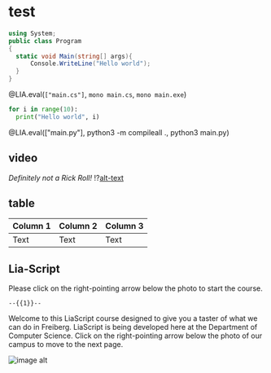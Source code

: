 <!--
author:   Mark Jacob
email:    Mark.Jacob@iuz.tu-freiberg.de
version:  0.0.1
language: en
narrator: UK English Female

import: https://github.com/liascript/CodeRunner

comment:  This document is a test ...

dark:     true

mode: Presentation

-->

# test

```csharp        FirstStructExample
using System;
public class Program
{
  static void Main(string[] args){
      Console.WriteLine("Hello world");
  }
}
```
@LIA.eval(`["main.cs"]`, `mono main.cs`, `mono main.exe`)

```python   main.py
for i in range(10):
  print("Hello world", i)
```
@LIA.eval(["main.py"], python3 -m compileall ., python3 main.py)


## video

*Definitely not a Rick Roll!*
!?[alt-text](https://www.youtube.com/watch?v=dQw4w9WgXcQ)

## table

| Column 1 | Column 2 | Column 3 |
| -------- | -------- | -------- |
| Text     | Text     | Text     |


## Lia-Script

Please click on the right-pointing arrow below the photo to start the course.

    --{{1}}--
Welcome to this LiaScript course designed to give you a taster of what we can do in Freiberg. LiaScript is being developed here at the Department of Computer Science. Click on the right-pointing arrow below the photo of our campus to move to the next page.

![image alt](https://tu-freiberg.de/sites/default/files/imagecache/Bereichsgrafik/media/universitaet-4796/bildergalerien/banner_universitaet.jpg)
